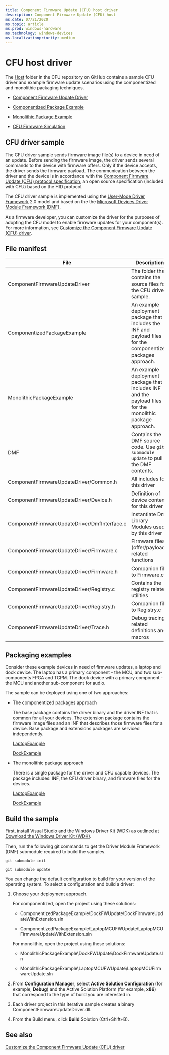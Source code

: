 ```yaml
---
title: Component Firmware Update (CFU) host driver 
description: Component Firmware Update (CFU) host
ms.date: 07/21/2020
ms.topic: article
ms.prod: windows-hardware
ms.technology: windows-devices
ms.localizationpriority: medium
---
```


# CFU host driver

The [Host](https://github.com/Microsoft/CFU/tree/master/Host) folder in the CFU repository on GitHub contains a sample CFU driver and example firmware update scenarios using the componentized and monolithic packaging techniques.

- [Component Firmware Update Driver](https://github.com/microsoft/CFU/tree/master/Host/ComponentFirmwareUpdateDriver)
  
- [Componentized Package Example](https://github.com/microsoft/CFU/tree/master/Host/ComponentizedPackageExample)
  
- [Monolithic Package Example](https://github.com/microsoft/CFU/tree/master/Host/MonolithicPackageExample)

- [CFU Firmware Simulation](https://github.com/microsoft/CFU/tree/master/Host/CFUFirmwareSimulation)

## CFU driver sample

The CFU driver sample sends firmware image file(s) to a device in need of an update. Before sending the firmware image, the driver sends several commands to the device with firmware offers. Only if the device accepts, the driver sends the firmware payload. The communication between the driver and the device is in accordance with the [Component Firmware Update (CFU) protocol specification](cfu-specification.md), an open source specification (included with CFU) based on the HID protocol.

The CFU driver sample is implemented using the [User-Mode Driver Framework](https://docs.microsoft.com/windows-hardware/drivers/wdf/overview-of-the-umdf) 2.0 model and based on the the [Microsoft Devices Driver Module Framework (DMF)](https://blogs.windows.com/buildingapps/2018/08/15/introducing-driver-module-framework/).

As a firmware developer, you can customize the driver for the purposes of adopting the CFU model to enable firmware updates for your component(s). For more information, see [Customize the Component Firmware Update (CFU) driver](customize-cfu-driver.md).

## File manifest

| File | Description |
|--|--|
| ComponentFirmwareUpdateDriver | The folder that contains the source files for the CFU driver sample. |
| ComponentizedPackageExample | An example deployment package that includes the INF and payload files for the componentized packages approach. |
| MonolithicPackageExample | An example deployment package that includes INF and the payload files for the monolithic package approach. |
| DMF | Contains the DMF source code. Use `git submodule update` to pull the DMF contents. |
| ComponentFirmwareUpdateDriver/Common.h | All includes for this driver |
| ComponentFirmwareUpdateDriver/Device.h | Definition of device context for this driver |
| ComponentFirmwareUpdateDriver/DmfInterface.c | Instantiate Dmf Library Modules used by this driver |
| ComponentFirmwareUpdateDriver/Firmware.c | Firmware files (offer/payload) related functions |
| ComponentFirmwareUpdateDriver/Firmware.h | Companion file to Firmware.c |
| ComponentFirmwareUpdateDriver/Registry.c | Contains the registry related utilities |
| ComponentFirmwareUpdateDriver/Registry.h | Companion file to Registry.c |
| ComponentFirmwareUpdateDriver/Trace.h | Debug tracing related definitions and macros |

## Packaging examples

Consider these example devices in need of firmware updates, a laptop and dock device. The laptop has a primary component - the MCU, and two sub-components FPGA and TCPM. The dock device with a primary component - the MCU and another sub-component for audio.

The sample can be deployed using one of two approaches:

- The componentized packages approach

    The base package contains the driver binary and the driver INF that is common for all your devices. The extension package contains the firmware image files and an INF that describes those firmware files for a device. Base package and extensions packages are serviced independently.

    [LaptopExample](https://github.com/Microsoft/CFU/tree/master/Host/ComponentizedPackageExample/LaptopMCUFWUpdate)

    [DockExample](https://github.com/Microsoft/CFU/tree/master/Host/ComponentizedPackageExample/DockFWUpdate)

- The monolithic package approach

    There is a single package for the driver and CFU capable devices. The package includes: INF, the CFU driver binary, and firmware files for the devices.

    [LaptopExample](https://github.com/Microsoft/CFU/tree/master/Host/MonolithicPackageExample/LaptopMCUFWUpdate)

    [DockExample](https://github.com/Microsoft/CFU/tree/master/Host/MonolithicPackageExample/DockFWUpdate)

## Build the sample

First, install Visual Studio and the Windows Driver Kit (WDK) as outlined at [Download the Windows Driver Kit (WDK)](https://docs.microsoft.com/windows-hardware/drivers/download-the-wdk).

Then, run the following git commands to get the Driver Module Framework (DMF) submodule required to build the samples.

`git submodule init`

`git submodule update`

You can change the default configuration to build for your version of the operating system. To select a configuration and build a driver:

1. Choose your deployment approach.
  
   For componentized, open the project using these solutions:

    - ComponentizedPackageExample\DockFWUpdate\DockFirmwareUpdateWithExtension.sln

    - ComponentizedPackageExample\LaptopMCUFWUpdate\LaptopMCUFirmwareUpdateWithExtension.sln

   For monolithic, open the project using these solutions:

    - MonolithicPackageExample\DockFWUpdate\DockFirmwareUpdate.sln

    - MonolithicPackageExample\LaptopMCUFWUpdate\LaptopMCUFirmwareUpdate.sln

1. From **Configuration Manager**, select **Active Solution Configuration** (for example, **Debug**) and the Active Solution Platform (for example, **x86**) that correspond to the type of build you are interested in.

1. Each driver project in this iterative sample creates a binary ComponentFirmwareUpdateDriver.dll.

1. From the Build menu, click **Build** Solution (Ctrl+Shift+B).

## See also

[Customize the Component Firmware Update (CFU) driver](customize-the-cfu-driver.md)
